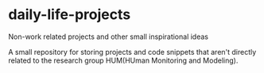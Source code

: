 # daily-life-projects
Non-work related projects and other small inspirational ideas

A small repository for storing projects and code snippets that aren't directly related to the research group HUM(HUman Monitoring and Modeling).
